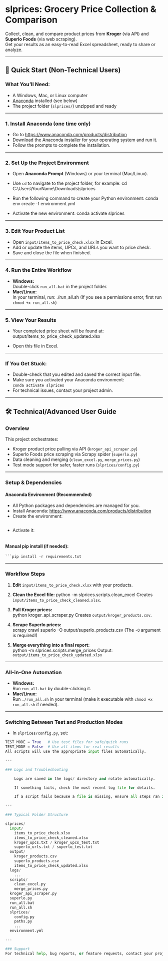 # slprices: Grocery Price Collection & Comparison

Collect, clean, and compare product prices from **Kroger** (via API) and **Superlo Foods** (via web scraping).  
Get your results as an easy-to-read Excel spreadsheet, ready to share or analyze.

---

## 🚦 Quick Start (Non-Technical Users)

### What You’ll Need:
- A Windows, Mac, or Linux computer
- [Anaconda](https://www.anaconda.com/products/distribution) installed (see below)
- The project folder (`slprices/`) unzipped and ready

---

### 1. Install Anaconda (one time only)

- Go to https://www.anaconda.com/products/distribution
- Download the Anaconda installer for your operating system and run it.
- Follow the prompts to complete the installation.

---

### 2. Set Up the Project Environment

- Open **Anaconda Prompt** (Windows) or your terminal (Mac/Linux).
- Use `cd` to navigate to the project folder, for example:
    cd C:\Users\YourName\Downloads\slprices

- Run the following command to create your Python environment:
    conda env create -f environment.yml

- Activate the new environment:
    conda activate slprices


---

### 3. Edit Your Product List

- Open `input/items_to_price_check.xlsx` in Excel.
- Add or update the items, UPCs, and URLs you want to price check.
- Save and close the file when finished.

---

### 4. Run the Entire Workflow

- **Windows:**  
Double-click `run_all.bat` in the project folder.
- **Mac/Linux:**  
In your terminal, run:
    ./run_all.sh
(If you see a permissions error, first run `chmod +x run_all.sh`)

---

### 5. View Your Results

- Your completed price sheet will be found at:
    output/items_to_price_check_updated.xlsx

- Open this file in Excel.

---

### If You Get Stuck:

- Double-check that you edited and saved the correct input file.
- Make sure you activated your Anaconda environment:  
`conda activate slprices`
- For technical issues, contact your project admin.

---

## 🛠️ Technical/Advanced User Guide

### Overview

This project orchestrates:
- Kroger product price pulling via API (`kroger_api_scraper.py`)
- Superlo Foods price scraping via Scrapy spider (`superlo.py`)
- Data cleaning and merging (`clean_excel.py`, `merge_prices.py`)
- Test mode support for safer, faster runs (`slprices/config.py`)

---

### Setup & Dependencies

#### Anaconda Environment (Recommended)

- All Python packages and dependencies are managed for you.
- Install Anaconda: https://www.anaconda.com/products/distribution
- Create the environment:
    ```conda env create -f environment.yml
- Activate it:
    ```conda activate slprices
#### Manual pip install (if needed):
    ```pip install -r requirements.txt

---

### Workflow Steps

1. **Edit** `input/items_to_price_check.xlsx` with your products.

2. **Clean the Excel file:** 
    python -m slprices.scripts.clean_excel
Creates `input/items_to_price_check_cleaned.xlsx`.

3. **Pull Kroger prices:**  
    python kroger_api_scraper.py
Creates `output/kroger_products.csv`.

4. **Scrape Superlo prices:**  
    scrapy crawl superlo -O output/superlo_products.csv
(The `-O` argument is required!)

5. **Merge everything into a final report:**  
python -m slprices.scripts.merge_prices
Output: `output/items_to_price_check_updated.xlsx`

---

### All-in-One Automation

- **Windows:**  
Run `run_all.bat` by double-clicking it.
- **Mac/Linux:**  
Run `./run_all.sh` in your terminal (make it executable with `chmod +x run_all.sh` if needed).

---

### Switching Between Test and Production Modes

- In `slprices/config.py`, set:
```python
TEST_MODE = True   # Use test files for safe/quick runs
TEST_MODE = False  # Use all items for real results
All scripts will use the appropriate input files automatically.

---

### Logs and Troubleshooting

    Logs are saved in the logs/ directory and rotate automatically.

    If something fails, check the most recent log file for details.

    If a script fails because a file is missing, ensure all steps ran in order and the input file is correct.

---

### Typical Folder Structure

slprices/
  input/
    items_to_price_check.xlsx
    items_to_price_check_cleaned.xlsx
    kroger_upcs.txt / kroger_upcs_test.txt
    superlo_urls.txt / superlo_test.txt
  output/
    kroger_products.csv
    superlo_products.csv
    items_to_price_check_updated.xlsx
  logs/
    ...
  scripts/
    clean_excel.py
    merge_prices.py
  kroger_api_scraper.py
  superlo.py
  run_all.bat
  run_all.sh
  slprices/
    config.py
    paths.py
    ...
  environment.yml

---

### Support
For technical help, bug reports, or feature requests, contact your project admin or developer.
